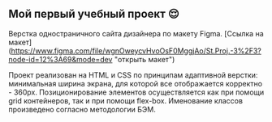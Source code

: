 ## Мой первый учебный проект :relieved:
Верстка одностраничного сайта дизайнера по макету Figma. [Ссылка на макет]​(https://www.figma.com/file/wgnOweycvHvoOsF0MggjAo/St.Proj.-3%2F3?node-id=12%3A69&mode=dev "открыть макет") 


Проект реализован на HTML и CSS по принципам адаптивной верстки: минимальная ширина экрана, для которой все отображается корректно - 360px. 
Позиционирование элементов осуществляется как при помощи grid контейнеров, так и при помощи flex-box.
Именование классов произведено согласно методологии БЭМ.
